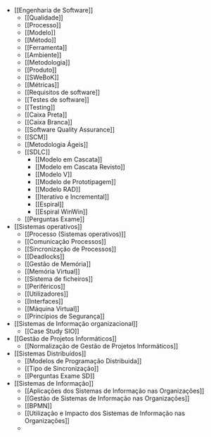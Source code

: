 - [[Engenharia de Software]]
	- [[Qualidade]]
	- [[Processo]]
	- [[Modelo]]
	- [[Método]]
	- [[Ferramenta]]
	- [[Ambiente]]
	- [[Metodologia]]
	- [[Produto]]
	- [[SWeBoK]]
	- [[Métricas]]
	- [[Requisitos de software]]
	- [[Testes de software]]
	- [[Testing]]
	- [[Caixa Preta]]
	- [[Caixa Branca]]
	- [[Software Quality Assurance]]
	- [[SCM]]
	- [[Metodologia Ágeis]]
	- [[SDLC]]
		- [[Modelo em Cascata]]
		- [[Modelo em Cascata Revisto]]
		- [[Modelo V]]
		- [[Modelo de Prototipagem]]
		- [[Modelo RAD]]
		- [[Iterativo e Incremental]]
		- [[Espiral]]
		- [[Espiral WinWin]]
	- [[Perguntas Exame]]
- [[Sistemas operativos]]
	- [[Processo (Sistemas operativos)]]
	- [[Comunicação Processos]]
	- [[Sincronização de Processos]]
	- [[Deadlocks]]
	- [[Gestão de Memória]]
	- [[Memória Virtual]]
	- [[Sistema de ficheiros]]
	- [[Periféricos]]
	- [[Utilizadores]]
	- [[Interfaces]]
	- [[Máquina Virtual]]
	- [[Princípios de Segurança]]
- [[Sistemas de Informação organizacional]]
	- [[Case Study SIO]]
- [[Gestão de Projetos Informáticos]]
	- [[Normalização de Gestão de Projetos Informáticos]]
- [[Sistemas Distribuídos]]
	- [[Modelos de Programação Distribuida]]
	- [[Tipo de Sincronização]]
	- [[Perguntas Exame SD]]
- [[Sistemas de Informação]]
	- [[Aplicações dos Sistemas de Informação nas Organizações]]
	- [[Gestão de Sistemas de Informação nas Organizações]]
	- [[BPMN]]
	- [[Utilização e Impacto dos Sistemas de Informação nas Organizações]]
	- 